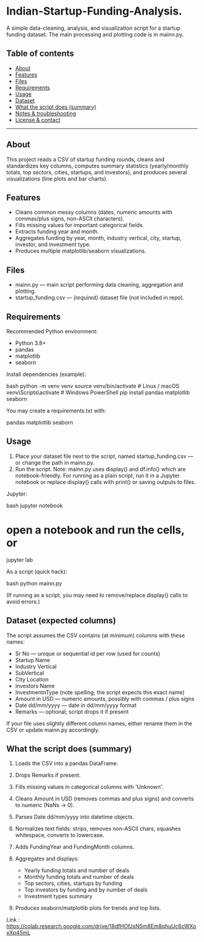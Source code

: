# Indian-Startup-Funding-Analysis.

A simple data-cleaning, analysis, and visualization script for a startup funding dataset. The main processing and plotting code is in mainn.py.&#x20;

## Table of contents

* [About](#about)
* [Features](#features)
* [Files](#files)
* [Requirements](#requirements)
* [Usage](#usage)
* [Dataset](#dataset)
* [What the script does (summary)](#what-the-script-does-summary)
* [Notes & troubleshooting](#notes--troubleshooting)
* [License & contact](#license--contact)

---

## About

This project reads a CSV of startup funding rounds, cleans and standardizes key columns, computes summary statistics (yearly/monthly totals, top sectors, cities, startups, and investors), and produces several visualizations (line plots and bar charts).

## Features

* Cleans common messy columns (dates, numeric amounts with commas/plus signs, non-ASCII characters).
* Fills missing values for important categorical fields.
* Extracts funding year and month.
* Aggregates funding by year, month, industry vertical, city, startup, investor, and investment type.
* Produces multiple matplotlib/seaborn visualizations.

## Files

* mainn.py — main script performing data cleaning, aggregation and plotting.&#x20;
* startup_funding.csv — *(required)* dataset file (not included in repo).

## Requirements

Recommended Python environment:

* Python 3.8+
* pandas
* matplotlib
* seaborn

Install dependencies (example):

bash
python -m venv venv
source venv/bin/activate    # Linux / macOS
venv\Scripts\activate       # Windows PowerShell
pip install pandas matplotlib seaborn


You may create a requirements.txt with:


pandas
matplotlib
seaborn


## Usage

1. Place your dataset file next to the script, named startup_funding.csv — or change the path in mainn.py.
2. Run the script. Note: mainn.py uses display() and df.info() which are notebook-friendly. For running as a plain script, run it in a Jupyter notebook or replace display() calls with print() or saving outputs to files.

Jupyter:

bash
jupyter notebook
# open a notebook and run the cells, or
jupyter lab


As a script (quick hack):

bash
python mainn.py


(If running as a script, you may need to remove/replace display() calls to avoid errors.)

## Dataset (expected columns)

The script assumes the CSV contains (at minimum) columns with these names:

* Sr No — unique or sequential id per row (used for counts)
* Startup Name
* Industry Vertical
* SubVertical
* City  Location
* Investors Name
* InvestmentnType  (note spelling; the script expects this exact name)
* Amount in USD — numeric amounts, possibly with commas / plus signs
* Date dd/mm/yyyy — date in dd/mm/yyyy format
* Remarks — optional; script drops it if present

If your file uses slightly different column names, either rename them in the CSV or update mainn.py accordingly.

## What the script does (summary)

1. Loads the CSV into a pandas DataFrame.
2. Drops Remarks if present.
3. Fills missing values in categorical columns with 'Unknown'.
4. Cleans Amount in USD (removes commas and plus signs) and converts to numeric (NaNs → 0).
5. Parses Date dd/mm/yyyy into datetime objects.
6. Normalizes text fields: strips, removes non-ASCII chars, squashes whitespace, converts to lowercase.
7. Adds FundingYear and FundingMonth columns.
8. Aggregates and displays:

   * Yearly funding totals and number of deals
   * Monthly funding totals and number of deals
   * Top sectors, cities, startups by funding
   * Top investors by funding and by number of deals
   * Investment types summary
     
9. Produces seaborn/matplotlib plots for trends and top lists.

Link :  https://colab.research.google.com/drive/18dfHOfJsN5m8Em8qhuUc6cWXoxXp45mL
